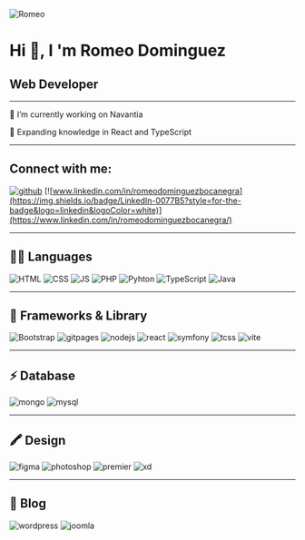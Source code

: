 ![Romeo](https://github.com/RomeoDomiinguez/romeodominguez/blob/main/code.png)

# Hi 👋, I 'm Romeo Dominguez

## Web Developer

------

 🔭 I’m currently working on Navantia

 🌱 Expanding knowledge in React and TypeScript 

------

## Connect with me:

[![github](https://img.shields.io/badge/GitHub-100000?style=for-the-badge&logo=github&logoColor=white)](https://github.com/RomeoDomiinguez) [![www.linkedin.com/in/romeodominguezbocanegra](https://img.shields.io/badge/LinkedIn-0077B5?style=for-the-badge&logo=linkedin&logoColor=white)](https://www.linkedin.com/in/romeodominguezbocanegra/)

------

## 👩‍💻 Languages

![HTML](https://img.shields.io/badge/HTML5-E34F26?style=for-the-badge&logo=html5&logoColor=white) ![CSS](https://img.shields.io/badge/CSS3-1572B6?style=for-the-badge&logo=css3&logoColor=white) ![JS](https://img.shields.io/badge/JavaScript-F7DF1E?style=for-the-badge&logo=javascript&logoColor=black) ![PHP](https://img.shields.io/badge/PHP-777BB4?style=for-the-badge&logo=php&logoColor=white) ![Pyhton](https://img.shields.io/badge/Python-FFD43B?style=for-the-badge&logo=python&logoColor=blue) ![TypeScript](https://img.shields.io/badge/TypeScript-007ACC?style=for-the-badge&logo=typescript&logoColor=white) ![Java](https://img.shields.io/badge/Java-ED8B00?style=for-the-badge&logo=java&logoColor=white)

------

## 🚀 Frameworks & Library

![Bootstrap](https://img.shields.io/badge/Bootstrap-563D7C?style=for-the-badge&logo=bootstrap&logoColor=white) ![gitpages](https://img.shields.io/badge/GitHub%20Pages-222222?style=for-the-badge&logo=GitHub%20Pages&logoColor=white) ![nodejs](https://img.shields.io/badge/Node%20js-339933?style=for-the-badge&logo=nodedotjs&logoColor=white) ![react](https://img.shields.io/badge/React-20232A?style=for-the-badge&logo=react&logoColor=61DAFB) ![symfony](https://img.shields.io/badge/Symfony-000000?style=for-the-badge&logo=Symfony&logoColor=white) ![tcss](https://img.shields.io/badge/Tailwind_CSS-38B2AC?style=for-the-badge&logo=tailwind-css&logoColor=white) ![vite](https://img.shields.io/badge/Vite-B73BFE?style=for-the-badge&logo=vite&logoColor=FFD62E)

------

## ⚡ Database

![mongo](https://img.shields.io/badge/MongoDB-4EA94B?style=for-the-badge&logo=mongodb&logoColor=white) ![mysql](https://img.shields.io/badge/MySQL-005C84?style=for-the-badge&logo=mysql&logoColor=white)

------

## 🖍  Design

![figma](https://img.shields.io/badge/Figma-F24E1E?style=for-the-badge&logo=figma&logoColor=white) ![photoshop](https://img.shields.io/badge/Adobe%20Photoshop-31A8FF?style=for-the-badge&logo=Adobe%20Photoshop&logoColor=black) ![premier](https://img.shields.io/badge/Adobe%20Premiere%20Pro-9999FF?style=for-the-badge&logo=Adobe%20Premiere%20Pro&logoColor=white) ![xd](https://img.shields.io/badge/Adobe%20XD-470137?style=for-the-badge&logo=Adobe%20XD&logoColor=#FF61F6)

------

## 📝 Blog

![wordpress](https://img.shields.io/badge/Wordpress-21759B?style=for-the-badge&logo=wordpress&logoColor=white) ![joomla](https://img.shields.io/badge/Joomla-5091CD?style=for-the-badge&logo=joomla&logoColor=white)

